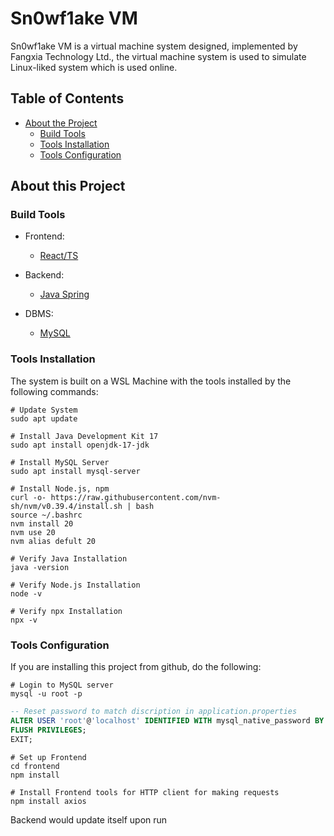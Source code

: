 # Sn0wf1ake VM

Sn0wf1ake VM is a virtual machine system designed, implemented by Fangxia Technology Ltd., the virtual machine system is used to simulate Linux-liked system which is used online.

## Table of Contents

- [About the Project](#about-this-project)
  - [Build Tools](#build-tools)
  - [Tools Installation](#tools-installation)
  - [Tools Configuration](#tools-configuration)

## About this Project

### Build Tools

- Frontend:
  - [React/TS](https://react.dev/)

- Backend:
  - [Java Spring](https://spring.io/)

- DBMS:
  - [MySQL](https://www.mysql.com/)

### Tools Installation

The system is built on a WSL Machine with the tools installed by the following commands:

```shell
# Update System
sudo apt update

# Install Java Development Kit 17
sudo apt install openjdk-17-jdk

# Install MySQL Server
sudo apt install mysql-server

# Install Node.js, npm
curl -o- https://raw.githubusercontent.com/nvm-sh/nvm/v0.39.4/install.sh | bash
source ~/.bashrc
nvm install 20
nvm use 20
nvm alias defult 20

# Verify Java Installation
java -version

# Verify Node.js Installation
node -v

# Verify npx Installation
npx -v
```

### Tools Configuration

If you are installing this project from github, do the following:

```shell
# Login to MySQL server
mysql -u root -p
```

```sql
-- Reset password to match discription in application.properties
ALTER USER 'root'@'localhost' IDENTIFIED WITH mysql_native_password BY 'Sn0wf1ake_dev';
FLUSH PRIVILEGES;
EXIT;
```

```shell
# Set up Frontend
cd frontend
npm install

# Install Frontend tools for HTTP client for making requests
npm install axios
```

Backend would update itself upon run
